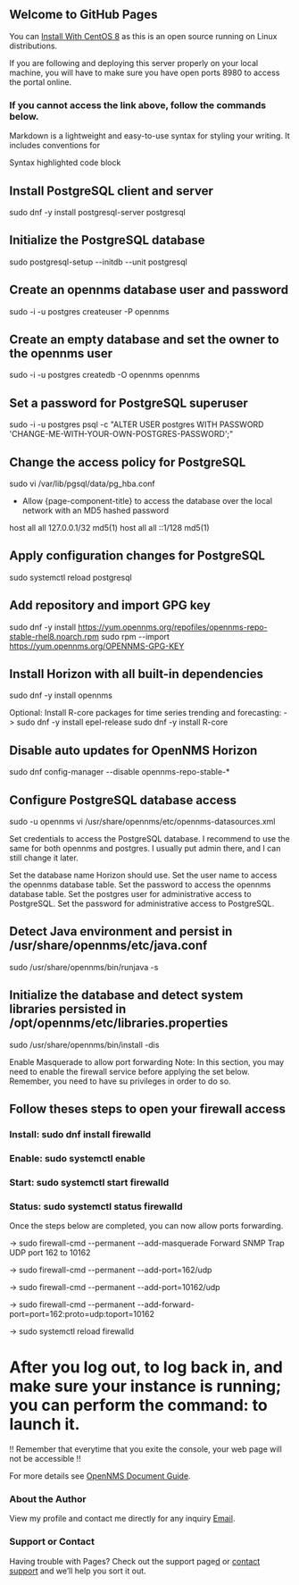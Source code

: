 ## Welcome to GitHub Pages

You can [Install With CentOS 8](https://github.com/franckya/openNMS.git) as this is an open source running on Linux distributions.

If you are following and deploying this server properly on your local machine, you will have to make sure you have open ports 8980 to access the portal online. 

### If you cannot access the link above, follow the commands below.

Markdown is a lightweight and easy-to-use syntax for styling your writing. It includes conventions for

Syntax highlighted code block

## Install PostgreSQL client and server 
sudo dnf -y install postgresql-server postgresql

## Initialize the PostgreSQL database
sudo postgresql-setup --initdb --unit postgresql

## Create an opennms database user and password
sudo -i -u postgres createuser -P opennms

## Create an empty database and set the owner to the opennms user 
sudo -i -u postgres createdb -O opennms opennms

## Set a password for PostgreSQL superuser
sudo -i -u postgres psql -c "ALTER USER postgres WITH PASSWORD 'CHANGE-ME-WITH-YOUR-OWN-POSTGRES-PASSWORD';"

## Change the access policy for PostgreSQL
sudo vi /var/lib/pgsql/data/pg_hba.conf

- Allow {page-component-title} to access the database over the local network with an MD5 hashed password

host    all             all             127.0.0.1/32            md5(1)
host    all             all             ::1/128                 md5(1)

## Apply configuration changes for PostgreSQL
sudo systemctl reload postgresql

## Add repository and import GPG key 
sudo dnf -y install https://yum.opennms.org/repofiles/opennms-repo-stable-rhel8.noarch.rpm 
sudo rpm --import https://yum.opennms.org/OPENNMS-GPG-KEY

## Install Horizon with all built-in dependencies
sudo dnf -y install opennms

Optional: Install R-core packages for time series trending and forecasting: 
-> sudo dnf -y install epel-release sudo dnf -y install R-core

## Disable auto updates for OpenNMS Horizon
sudo dnf config-manager --disable opennms-repo-stable-*

## Configure PostgreSQL database access 
sudo -u opennms vi /usr/share/opennms/etc/opennms-datasources.xml

Set credentials to access the PostgreSQL database. I recommend to use the same for both opennms and postgres. I usually put admin there, and I can still change it later.

Set the database name Horizon should use. Set the user name to access the opennms database table. Set the password to access the opennms database table. Set the postgres user for administrative access to PostgreSQL. Set the password for administrative access to PostgreSQL.

## Detect Java environment and persist in /usr/share/opennms/etc/java.conf
sudo /usr/share/opennms/bin/runjava -s

## Initialize the database and detect system libraries persisted in /opt/opennms/etc/libraries.properties
sudo /usr/share/opennms/bin/install -dis

Enable Masquerade to allow port forwarding Note: In this section, you may need to enable the firewall service before applying the set below. Remember, you need to have su privileges in order to do so.

## Follow theses steps to open your firewall access

### Install: sudo dnf install firewalld
### Enable: sudo systemctl enable
### Start: sudo systemctl start firewalld
### Status: sudo systemctl status firewalld

Once the steps below are completed, you can now allow ports forwarding.

-> sudo firewall-cmd --permanent --add-masquerade Forward SNMP Trap UDP port 162 to 10162

-> sudo firewall-cmd --permanent --add-port=162/udp

-> sudo firewall-cmd --permanent --add-port=10162/udp

-> sudo firewall-cmd --permanent --add-forward-port=port=162:proto=udp:toport=10162

-> sudo systemctl reload firewalld


# After you log out, to log back in, and make sure your instance is running; you can perform the command: to launch it.

!! Remember that everytime that you exite the console, your web page will not be accessible !!

For more details see [OpenNMS Document Guide](https://docs.opennms.com/start-page/1.0.0/index.html).

### About the Author

View my profile and contact me directly for any inquiry [Email](https://franckya.github.io/Yannick_Djomo/).

### Support or Contact

Having trouble with Pages? Check out the support page[d](https://www.opennms.com/support/) or [contact support](sales@opennms.com) and we’ll help you sort it out.
